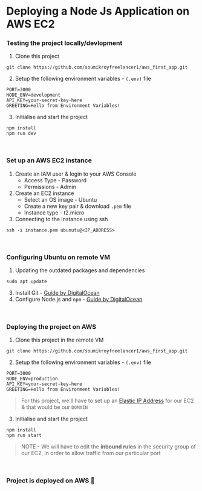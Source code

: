 # Deploying a Node Js Application on AWS EC2

### Testing the project locally/devlopment

1. Clone this project

```
git clone https://github.com/soumikroyfreelancer1/aws_first_app.git
```

2. Setup the following environment variables - `(.env)` file

```
PORT=3000
NODE_ENV=development
API_KEY=your-secret-key-here
GREETING=Hello from Environment Variables!
```

3. Initialise and start the project

```
npm install
npm run dev
```

<br>

### Set up an AWS EC2 instance

1. Create an IAM user & login to your AWS Console
   - Access Type - Password
   - Permissions - Admin
2. Create an EC2 instance
   - Select an OS image - Ubuntu
   - Create a new key pair & download `.pem` file
   - Instance type - t2.micro
3. Connecting to the instance using ssh

```
ssh -i instance.pem ubunutu@<IP_ADDRESS>
```

<br>

### Configuring Ubuntu on remote VM

1. Updating the outdated packages and dependencies

```
sudo apt update
```

3. Install Git - [Guide by DigitalOcean](https://www.digitalocean.com/community/tutorials/how-to-install-git-on-ubuntu-22-04)
4. Configure Node.js and `npm` - [Guide by DigitalOcean](https://www.digitalocean.com/community/tutorials/how-to-install-node-js-on-ubuntu-22-04)

<br>

### Deploying the project on AWS

1. Clone this project in the remote VM

```
git clone https://github.com/soumikroyfreelancer1/aws_first_app.git
```

2. Setup the following environment variables - `(.env)` file

```
PORT=3000
NODE_ENV=production
API_KEY=your-secret-key-here
GREETING=Hello from Environment Variables!
```

> For this project, we'll have to set up an [Elastic IP Address](https://docs.aws.amazon.com/AWSEC2/latest/UserGuide/elastic-ip-addresses-eip.html) for our EC2 & that would be our `DOMAIN`

3. Initialise and start the project

```
npm install
npm run start
```

> NOTE - We will have to edit the **inbound rules** in the security group of our EC2, in order to allow traffic from our particular port

<br>

### Project is deployed on AWS 🎉
